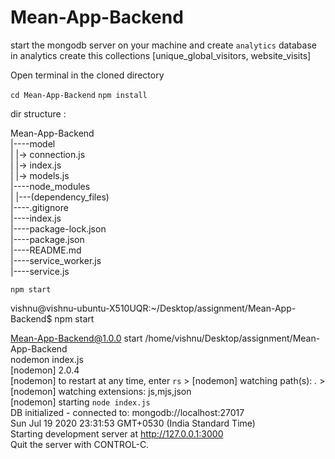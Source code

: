 # Mean-App-Backend

start the mongodb server on your machine and create `analytics` database<br>
in analytics create this collections [unique_global_visitors, website_visits]

Open terminal in the cloned directory

`cd Mean-App-Backend`
`npm install`

dir structure :

Mean-App-Backend<br>
|----model<br>
| |-> connection.js<br>
| |-> index.js<br>
| |-> models.js<br>
|----node_modules<br>
| |---(dependency_files)<br>
|----.gitignore<br>
|----index.js<br>
|----package-lock.json<br>
|----package.json<br>
|----README.md<br>
|----service_worker.js<br>
|----service.js<br>

`npm start`

vishnu@vishnu-ubuntu-X510UQR:~/Desktop/assignment/Mean-App-Backend\$ npm start<br>

Mean-App-Backend@1.0.0 start /home/vishnu/Desktop/assignment/Mean-App-Backend<br>
 nodemon index.js<br>
 [nodemon] 2.0.4<br>
 [nodemon] to restart at any time, enter `rs` > [nodemon] watching path(s): _._ > [nodemon] watching extensions: js,mjs,json<br>
 [nodemon] starting `node index.js`<br>
 DB initialized - connected to: mongodb://localhost:27017<br>
 Sun Jul 19 2020 23:31:53 GMT+0530 (India Standard Time)<br>
 Starting development server at http://127.0.0.1:3000<br>
 Quit the server with CONTROL-C. <br>
